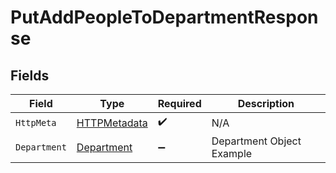 # PutAddPeopleToDepartmentResponse


## Fields

| Field                                                   | Type                                                    | Required                                                | Description                                             |
| ------------------------------------------------------- | ------------------------------------------------------- | ------------------------------------------------------- | ------------------------------------------------------- |
| `HttpMeta`                                              | [HTTPMetadata](../../Models/Components/HTTPMetadata.md) | :heavy_check_mark:                                      | N/A                                                     |
| `Department`                                            | [Department](../../Models/Components/Department.md)     | :heavy_minus_sign:                                      | Department Object Example                               |